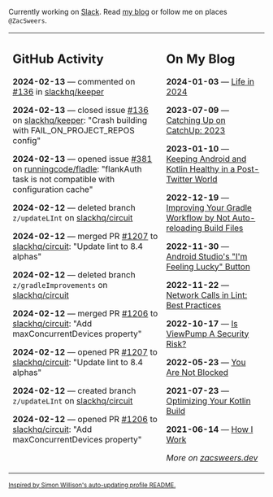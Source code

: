 Currently working on [Slack](https://slack.com/). Read [my blog](https://zacsweers.dev/) or follow me on places `@ZacSweers`.

<table><tr><td valign="top" width="60%">

## GitHub Activity
<!-- githubActivity starts -->
**2024-02-13** — commented on [#136](https://github.com/slackhq/keeper/issues/136#issuecomment-1942893258) in [slackhq/keeper](https://github.com/slackhq/keeper)

**2024-02-13** — closed issue [#136](https://github.com/slackhq/keeper/issues/136) on [slackhq/keeper](https://github.com/slackhq/keeper): "Crash building with FAIL_ON_PROJECT_REPOS config"

**2024-02-13** — opened issue [#381](https://github.com/runningcode/fladle/issues/381) on [runningcode/fladle](https://github.com/runningcode/fladle): "flankAuth task is not compatible with configuration cache"

**2024-02-12** — deleted branch `z/updateLInt` on [slackhq/circuit](https://github.com/slackhq/circuit)

**2024-02-12** — merged PR [#1207](https://github.com/slackhq/circuit/pull/1207) to [slackhq/circuit](https://github.com/slackhq/circuit): "Update lint to 8.4 alphas"

**2024-02-12** — deleted branch `z/gradleImprovements` on [slackhq/circuit](https://github.com/slackhq/circuit)

**2024-02-12** — merged PR [#1206](https://github.com/slackhq/circuit/pull/1206) to [slackhq/circuit](https://github.com/slackhq/circuit): "Add maxConcurrentDevices property"

**2024-02-12** — opened PR [#1207](https://github.com/slackhq/circuit/pull/1207) to [slackhq/circuit](https://github.com/slackhq/circuit): "Update lint to 8.4 alphas"

**2024-02-12** — created branch `z/updateLInt` on [slackhq/circuit](https://github.com/slackhq/circuit)

**2024-02-12** — opened PR [#1206](https://github.com/slackhq/circuit/pull/1206) to [slackhq/circuit](https://github.com/slackhq/circuit): "Add maxConcurrentDevices property"
<!-- githubActivity ends -->
</td><td valign="top" width="40%">

## On My Blog
<!-- blog starts -->
**2024-01-03** — [Life in 2024](https://www.zacsweers.dev/life-in-2024/)

**2023-07-09** — [Catching Up on CatchUp: 2023](https://www.zacsweers.dev/catching-up-on-catchup-2023/)

**2023-01-10** — [Keeping Android and Kotlin Healthy in a Post-Twitter World](https://www.zacsweers.dev/keeping-android-healthy/)

**2022-12-19** — [Improving Your Gradle Workflow by Not Auto-reloading Build Files](https://www.zacsweers.dev/improving-your-workflow-by-not-auto-reloading-build-files/)

**2022-11-30** — [Android Studio's "I'm Feeling Lucky" Button](https://www.zacsweers.dev/android-studios-im-feeling-lucky-button/)

**2022-11-22** — [Network Calls in Lint: Best Practices](https://www.zacsweers.dev/network-calls-in-lint-best-practices/)

**2022-10-17** — [Is ViewPump A Security Risk?](https://www.zacsweers.dev/is-viewpump-a-security-risk/)

**2022-05-23** — [You Are Not Blocked](https://www.zacsweers.dev/you-are-not-blocked/)

**2021-07-23** — [Optimizing Your Kotlin Build](https://www.zacsweers.dev/optimizing-your-kotlin-build/)

**2021-06-14** — [How I Work](https://www.zacsweers.dev/how-i-work/)
<!-- blog ends -->
_More on [zacsweers.dev](https://zacsweers.dev/)_
</td></tr></table>

<sub><a href="https://simonwillison.net/2020/Jul/10/self-updating-profile-readme/">Inspired by Simon Willison's auto-updating profile README.</a></sub>